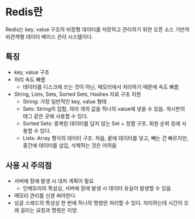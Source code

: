 # Redis란

Redis는 key, value 구조의 비정형 데이터를 저장하고 관리하기 위한 오픈 소스 기반의 비관계형 데이터 베이스 관리 시스템이다.  

## 특징

- key, value 구조
- 처리 속도 빠름
  - 데이터를 디스크에 쓰는 것이 아닌, 메모리에서 처리하기 때문에 속도 빠름
- String, Lists, Sets, Sorted Sets, Hashes 자료 구조 지원
  - String: 가장 일반적인 key, value 형태
  - Sets: String의 집합, 여러 개의 값을 하나의 value에 넣을 수 있음. 게시판의 태그 같은 곳에 사용할 수 있다.
  - Sorted Sets: 중복된 데이터를 담지 않는 Set + 정렬 구조. 회원 순위 등에 사용할 수 있다.
  - Lists: Array 형식의 데이터 구조. 처음, 끝에 데이터를 넣고, 빼는 건 빠르지만, 중간에 데이터를 삽입, 삭제하는 것은 어려움

## 사용 시 주의점

- 서버에 장애 발생 시 대처 계획이 필요
  - 인메모리의 특성상, 서버에 장애 발생 시 데이터 유실이 발생할 수 있음
- 메모리 관리를 신경 써야한다.
- 싱글 스레드의 특성상 한 번에 하나의 명령만 처리할 수 있다. 처리하는데 시간이 오래 걸리는 요청과 명령은 지양.